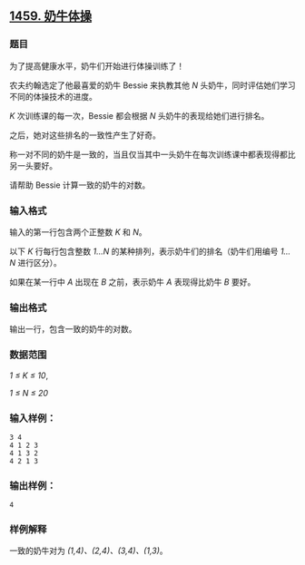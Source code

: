 ## [1459. 奶牛体操](https://www.acwing.com/problem/content/1461/)

### 题目

为了提高健康水平，奶牛们开始进行体操训练了！

农夫约翰选定了他最喜爱的奶牛 Bessie 来执教其他 *N* 头奶牛，同时评估她们学习不同的体操技术的进度。

*K* 次训练课的每一次，Bessie 都会根据 *N* 头奶牛的表现给她们进行排名。

之后，她对这些排名的一致性产生了好奇。

称一对不同的奶牛是一致的，当且仅当其中一头奶牛在每次训练课中都表现得都比另一头要好。

请帮助 Bessie 计算一致的奶牛的对数。

### 输入格式

输入的第一行包含两个正整数 *K* 和 *N*。

以下 *K* 行每行包含整数 *1…N* 的某种排列，表示奶牛们的排名（奶牛们用编号 *1…N* 进行区分）。

如果在某一行中 *A* 出现在 *B* 之前，表示奶牛 *A* 表现得比奶牛 *B* 要好。

### 输出格式

输出一行，包含一致的奶牛的对数。

### 数据范围

*1 ≤ K ≤ 10*,

*1 ≤ N ≤ 20*

### 输入样例：

```
3 4
4 1 2 3
4 1 3 2
4 2 1 3
```

### 输出样例：

```
4
```

### 样例解释

一致的奶牛对为 *(1,4)、(2,4)、(3,4)、(1,3)*。
